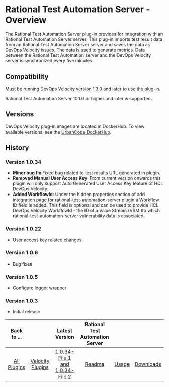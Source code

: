 
# Rational Test Automation Server - Overview

The Rational Test Automation Server plug-in provides for integration with an Rational Test Automation Server server. This plug-in imports test result data from an Rational Test Automation Server server and saves the data as DevOps Velocity issues. The data is used to generate metrics. Data between the Rational Test Automation server and the DevOps Velocity server is synchronized every five minutes.

## Compatibility

Must be running DevOps Velocity version 1.3.0 and later to use the plug-in.

Rational Test Automation Server 10.1.0 or higher and later is supported.

## Versions

DevOps Velocity plug-in images are located in DockerHub. To view available versions, see the [UrbanCode DockerHub](https://hub.docker.com/r/urbancode/ucv-ext-rtas/tags).

## History

### Version 1.0.34

* **Minor bug fix**:Fixed bug related to test results URL generated in plugin.
* **Removed Manual User Access Key**: From current version onwards this plugin will only support Auto Generated User Access Key feature of HCL DevOps Velocity.
* **Added WorkflowId**: Under the hidden properties section of add integration page for rational-test-automation-server plugin a Workflow ID field is added. This field is optional and can be used to provide HCL DevOps Velocity WorkflowId - the ID of a Value Stream (VSM )to which rational-test-automation-server vulnerability data is associated.

### Version 1.0.22

* User access key related changes.

### Version 1.0.6

* Bug fixes

### Version 1.0.5

* Configure logger wrapper

### Version 1.0.3

* Initial release



|Back to ...||Latest Version|Rational Test Automation Server |||
| :---: | :---: | :---: | :---: | :---: | :---: |
|[All Plugins](../../index.md)|[Velocity Plugins](../README.md)|[1.0.34-File 1 ](https://raw.githubusercontent.com/UrbanCode/IBM-UCV-PLUGINS/main/files/ucv-ext-rtas/ucv-ext-rtas%3A1.0.34.tar.7z.001)[and 1.0.34-File 2](https://raw.githubusercontent.com/UrbanCode/IBM-UCV-PLUGINS/main/files/ucv-ext-rtas/ucv-ext-rtas%3A1.0.34.tar.7z.002)|[Readme](README.md)|[Usage](usage.md)|[Downloads](downloads.md)|
